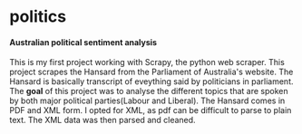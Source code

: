 # politics
#### Australian political sentiment analysis

This is my first project working with Scrapy, the python web scraper. This project scrapes the Hansard from the Parliament of Australia's website. The Hansard is basically transcript of eveything said by politicians in parliament. The **goal** of this project was to analyse the different topics that are spoken by both major political parties(Labour and Liberal). The Hansard comes in PDF and XML form. I opted for XML, as pdf can be difficult to parse to plain text. The XML data was then parsed and cleaned.   
